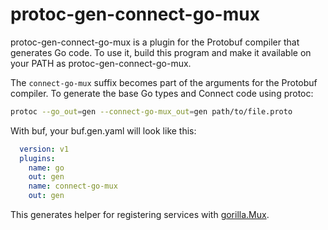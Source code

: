 # protoc-gen-connect-go-mux

protoc-gen-connect-go-mux is a plugin for the Protobuf compiler that generates
Go code. To use it, build this program and make it available on your PATH as
protoc-gen-connect-go-mux.

The `connect-go-mux` suffix becomes part of the arguments for the Protobuf
compiler. To generate the base Go types and Connect code using protoc:

```bash
protoc --go_out=gen --connect-go-mux_out=gen path/to/file.proto
```

With buf, your buf.gen.yaml will look like this:

```yaml
  version: v1
  plugins:
    name: go
    out: gen
    name: connect-go-mux
    out: gen
```

This generates helper for registering services with [gorilla.Mux](https://github.com/gorilla/mux).
